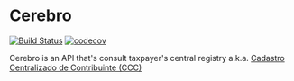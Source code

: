 # Cerebro

[![Build Status](https://travis-ci.org/rflpazini/cerebro.svg?branch=master)](https://travis-ci.org/rflpazini/cerebro) [![codecov](https://codecov.io/gh/rflpazini/cerebro/branch/master/graph/badge.svg)](https://codecov.io/gh/rflpazini/cerebro)

Cerebro is an API that's consult taxpayer's central registry a.k.a. [Cadastro Centralizado de Contribuinte (CCC)](https://dfe-portal.svrs.rs.gov.br/Cte/Ccc)
